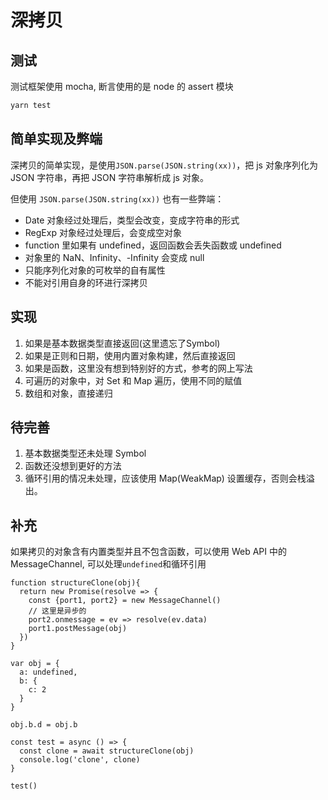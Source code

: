 # 深拷贝

## 测试

测试框架使用 mocha, 断言使用的是 node 的  assert 模块

```sh
yarn test
```

## 简单实现及弊端

深拷贝的简单实现，是使用`JSON.parse(JSON.string(xx))`，把 js 对象序列化为 JSON 字符串，再把 JSON 字符串解析成 js 对象。

但使用 `JSON.parse(JSON.string(xx))` 也有一些弊端：

- Date 对象经过处理后，类型会改变，变成字符串的形式
- RegExp 对象经过处理后，会变成空对象
- function 里如果有 undefined，返回函数会丢失函数或 undefined
- 对象里的 NaN、Infinity、-Infinity 会变成 null
- 只能序列化对象的可枚举的自有属性
- 不能对引用自身的环进行深拷贝

## 实现

1. 如果是基本数据类型直接返回(这里遗忘了Symbol)
2. 如果是正则和日期，使用内置对象构建，然后直接返回
3. 如果是函数，这里没有想到特别好的方式，参考的网上写法
4. 可遍历的对象中，对 Set 和 Map 遍历，使用不同的赋值
5. 数组和对象，直接递归

## 待完善
  
1. 基本数据类型还未处理 Symbol
2. 函数还没想到更好的方法
3. 循环引用的情况未处理，应该使用 Map(WeakMap) 设置缓存，否则会栈溢出。

## 补充
如果拷贝的对象含有内置类型并且不包含函数，可以使用 Web API 中的 MessageChannel, 可以处理`undefined`和循环引用

```
function structureClone(obj){
  return new Promise(resolve => {
    const {port1, port2} = new MessageChannel()
    // 这里是异步的
    port2.onmessage = ev => resolve(ev.data)
    port1.postMessage(obj)
  })
}

var obj = {
  a: undefined,
  b: {
    c: 2
  }
}

obj.b.d = obj.b

const test = async () => {
  const clone = await structureClone(obj)
  console.log('clone', clone)
}

test()

```